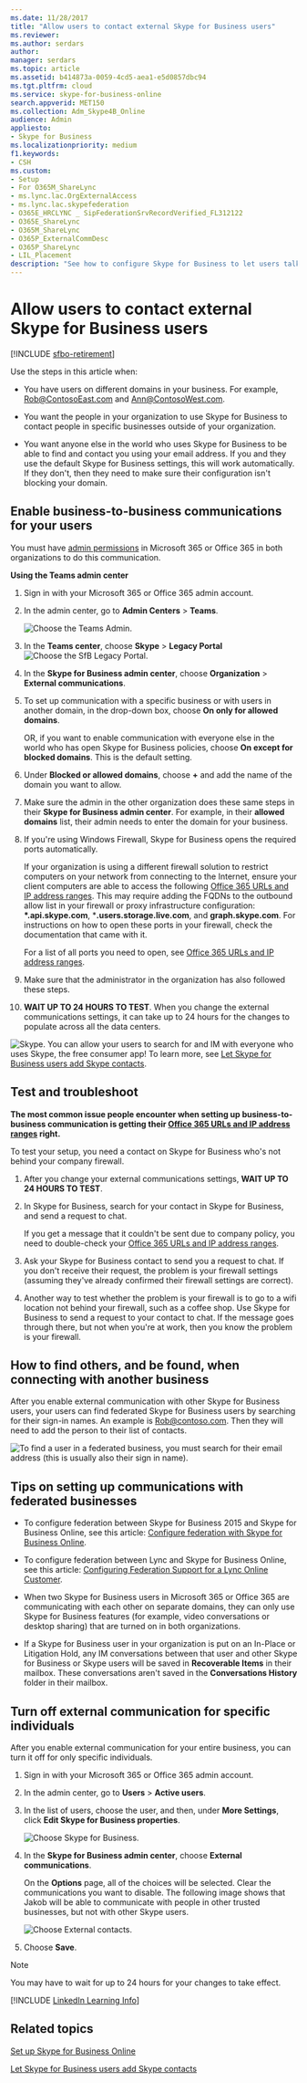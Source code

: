 ```yaml
---
ms.date: 11/28/2017
title: "Allow users to contact external Skype for Business users"
ms.reviewer: 
ms.author: serdars
author:
manager: serdars
ms.topic: article
ms.assetid: b414873a-0059-4cd5-aea1-e5d0857dbc94
ms.tgt.pltfrm: cloud
ms.service: skype-for-business-online
search.appverid: MET150
ms.collection: Adm_Skype4B_Online
audience: Admin
appliesto:
- Skype for Business
ms.localizationpriority: medium
f1.keywords:
- CSH
ms.custom:
- Setup
- For O365M_ShareLync
- ms.lync.lac.OrgExternalAccess
- ms.lync.lac.skypefederation
- O365E_HRCLYNC _ SipFederationSrvRecordVerified_FL312122
- O365E_ShareLync
- O365M_ShareLync
- O365P_ExternalCommDesc
- O365P_ShareLync
- LIL_Placement
description: "See how to configure Skype for Business to let users talk to users in another organization, or let outside contacts talk to them. "
---
```


# Allow users to contact external Skype for Business users

[!INCLUDE [sfbo-retirement](../../Hub/includes/sfbo-retirement.md)]
  
Use the steps in this article when:
  
- You have users on different domains in your business. For example, Rob@ContosoEast.com and Ann@ContosoWest.com.

- You want the people in your organization to use Skype for Business to contact people in specific businesses outside of your organization.

- You want anyone else in the world who uses Skype for Business to be able to find and contact you using your email address. If you and they use the default Skype for Business settings, this will work automatically. If they don't, then they need to make sure their configuration isn't blocking your domain.

## Enable business-to-business communications for your users

<a name="bk_preview"> </a>

You must have [admin permissions](https://support.office.com/article/da585eea-f576-4f55-a1e0-87090b6aaa9d) in Microsoft 365 or Office 365 in both organizations to do this communication.

 **Using the Teams admin center**
  
1. Sign in with your Microsoft 365 or Office 365 admin account.

2. In the admin center, go to **Admin Centers** > **Teams**.

    ![Choose the Teams Admin.](../images/MS-Teams-Admin.png)
  
3. In the **Teams center**, choose **Skype** > **Legacy Portal**
 ![Choose the SfB Legacy Portal.](../images/SFBlegacy-size65.png)

4. In the **Skype for Business admin center**, choose **Organization** > **External communications**.
5. To set up communication with a specific business or with users in another domain, in the drop-down box, choose **On only for allowed domains**.

    OR, if you want to enable communication with everyone else in the world who has open Skype for Business policies, choose **On except for blocked domains**. This is the default setting.

6. Under **Blocked or allowed domains**, choose **+** and add the name of the domain you want to allow.

7. Make sure the admin in the other organization does these same steps in their **Skype for Business admin center**. For example, in their **allowed domains** list, their admin needs to enter the domain for your business.

8. If you're using Windows Firewall, Skype for Business opens the required ports automatically.

    If your organization is using a different firewall solution to restrict computers on your network from connecting to the Internet, ensure your client computers are able to access the following [Office 365 URLs and IP address ranges](/microsoftteams/office-365-urls-ip-address-ranges). This may require adding the FQDNs to the outbound allow list in your firewall or proxy infrastructure configuration: **\*.api.skype.com**, \***.users.storage.live.com**, and **graph.skype.com**. For instructions on how to open these ports in your firewall, check the documentation that came with it.

    For a list of all ports you need to open, see [Office 365 URLs and IP address ranges](/microsoftteams/office-365-urls-ip-address-ranges).

9. Make sure that the administrator in the organization has also followed these steps.

10. **WAIT UP TO 24 HOURS TO TEST**. When you change the external communications settings, it can take up to 24 hours for the changes to populate across all the data centers.

![Skype.](../images/58550720-2a68-42d1-a926-1884e6aeb55c.png) You can allow your users to search for and IM with everyone who uses Skype, the free consumer app! To learn more, see [Let Skype for Business users add Skype contacts](let-skype-for-business-users-add-skype-contacts.md).
  
## Test and troubleshoot

<a name="bk_preview"> </a>

 **The most common issue people encounter when setting up business-to-business communication is getting their [Office 365 URLs and IP address ranges](/microsoftteams/office-365-urls-ip-address-ranges) right.**
  
To test your setup, you need a contact on Skype for Business who's not behind your company firewall.
  
1. After you change your external communications settings, **WAIT UP TO 24 HOURS TO TEST**.

2. In Skype for Business, search for your contact in Skype for Business, and send a request to chat.

    If you get a message that it couldn't be sent due to company policy, you need to double-check your [Office 365 URLs and IP address ranges](/microsoftteams/office-365-urls-ip-address-ranges).

3. Ask your Skype for Business contact to send you a request to chat. If you don't receive their request, the problem is your firewall settings (assuming they've already confirmed their firewall settings are correct).

4. Another way to test whether the problem is your firewall is to go to a wifi location not behind your firewall, such as a coffee shop. Use Skype for Business to send a request to your contact to chat. If the message goes through there, but not when you're at work, then you know the problem is your firewall.

## How to find others, and be found, when connecting with another business

<a name="bk_preview"> </a>

After you enable external communication with other Skype for Business users, your users can find federated Skype for Business users by searching for their sign-in names. An example is Rob@contoso.com. Then they will need to add the person to their list of contacts.
  
![To find a user in a federated business, you must search for their email address (this is usually also their sign in name).](../images/20242f85-0636-463b-8df3-1e123784d7fa.png)
  
## Tips on setting up communications with federated businesses

<a name="bk_preview"> </a>

- To configure federation between Skype for Business 2015 and Skype for Business Online, see this  article: [Configure federation with Skype for Business Online](../../SfbHybrid/hybrid/configure-federation-with-skype-for-business-online.md?bc=%2fSkypeForBusiness%2fbreadcrumb%2ftoc.json&toc=%2fSkypeForBusiness%2ftoc.json).

- To configure federation between Lync and Skype for Business Online, see this  article: [Configuring Federation Support for a Lync Online Customer](/previous-versions/office/lync-server-2013/lync-server-2013-configuring-federation-support-for-a-lync-online-customer).

- When two Skype for Business users in Microsoft 365 or Office 365 are communicating with each other on separate domains, they can only use Skype for Business features (for example, video conversations or desktop sharing) that are turned on in both organizations.

- If a Skype for Business user in your organization is put on an In-Place or Litigation Hold, any IM conversations between that user and other Skype for Business or Skype users will be saved in **Recoverable Items** in their mailbox. These conversations aren't saved in the **Conversations History** folder in their mailbox.

## Turn off external communication for specific individuals

<a name="bk_preview"> </a>

After you enable external communication for your entire business, you can turn it off for only specific individuals.
  
1. Sign in with your Microsoft 365 or Office 365 admin account.

2. In the admin center, go to **Users** > **Active users**.

3. In the list of users, choose the user, and then, under **More Settings**, click **Edit Skype for Business properties**.

    ![Choose Skype for Business.](../images/2b0f9a7b-3fee-4f4b-968a-68c429eeb395.png)
  
4. In the **Skype for Business admin center**, choose **External communications**.

    On the **Options** page, all of the choices will be selected. Clear the communications you want to disable. The following image shows that Jakob will be able to communicate with people in other trusted businesses, but not with other Skype users.

    ![Choose External contacts.](../images/4e546321-a065-48ed-8ac7-1e112a780eab.png)
  
5. Choose **Save**.

> [!NOTE]
> You may have to wait for up to 24 hours for your changes to take effect.
  
[!INCLUDE [LinkedIn Learning Info](../../common/office/linkedin-learning-info.md)]

## Related topics

<a name="bk_preview"> </a>

[Set up Skype for Business Online](set-up-skype-for-business-online.md)
  
[Let Skype for Business users add Skype contacts](let-skype-for-business-users-add-skype-contacts.md)

